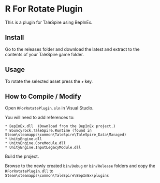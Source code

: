 # R For Rotate Plugin

This is a plugin for TaleSpire using BepInEx.


## Install

Go to the releases folder and download the latest and extract to the contents of your TaleSpire game folder.

## Usage

To rotate the selected asset press the __```r```__ key.

## How to Compile / Modify

Open ```RForRotatePlugin.sln``` in Visual Studio.

You will need to add references to:

```
* BepInEx.dll  (Download from the BepInEx project.)
* Bouncyrock.TaleSpire.Runtime (found in Steam\steamapps\common\TaleSpire\TaleSpire_Data\Managed)
* UnityEngine.dll
* UnityEngine.CoreModule.dll
* UnityEngine.InputLegacyModule.dll 
```

Build the project.

Browse to the newly created ```bin/Debug``` or ```bin/Release``` folders and copy the ```RForRotatePlugin.dll``` to ```Steam\steamapps\common\TaleSpire\BepInEx\plugins```